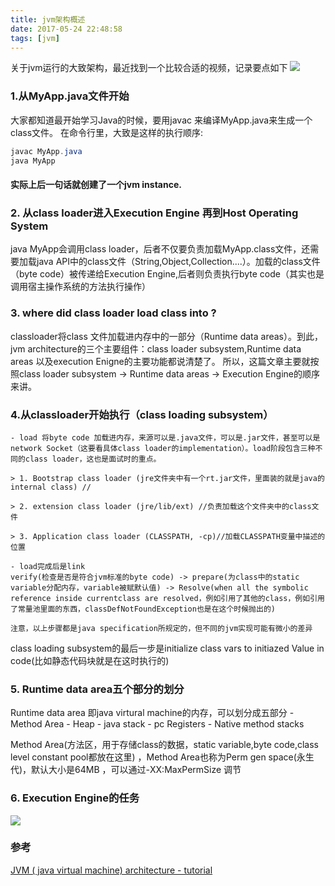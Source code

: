 ```yaml
---
title: jvm架构概述
date: 2017-05-24 22:48:58
tags: [jvm]
---
```


关于jvm运行的大致架构，最近找到一个比较合适的视频，记录要点如下
![](http://odzl05jxx.bkt.clouddn.com/high_way_scene.jpg?imageView2/2/w/500)
<!--more-->

### 1.从MyApp.java文件开始
大家都知道最开始学习Java的时候，要用javac 来编译MyApp.java来生成一个class文件。
在命令行里，大致是这样的执行顺序:
```java
javac MyApp.java
java MyApp
```
#### 实际上后一句话就创建了一个jvm instance.

### 2. 从class loader进入Execution Engine 再到Host Operating System
java MyApp会调用class loader，后者不仅要负责加载MyApp.class文件，还需要加载java API中的class文件（String,Object,Collection....）。加载的class文件（byte code）被传递给Execution Engine,后者则负责执行byte code（其实也是调用宿主操作系统的方法执行操作）

### 3. where did class loader load class into ?
classloader将class 文件加载进内存中的一部分（Runtime data areas）。到此，jvm architecture的三个主要组件：class loader subsystem,Runtime data areas 以及execution Enigne的主要功能都说清楚了。
所以，这篇文章主要就按照class loader subsystem -> Runtime data areas -> Execution Engine的顺序来讲。


### 4.从classloader开始执行（class loading subsystem）
	- load 将byte code 加载进内存，来源可以是.java文件，可以是.jar文件，甚至可以是network Socket（这要看具体class loader的implementation）。load阶段包含三种不同的class loader，这也是面试时的重点。

	> 1. Bootstrap class loader (jre文件夹中有一个rt.jar文件，里面装的就是java的internal class) // 

	> 2. extension class loader (jre/lib/ext) //负责加载这个文件夹中的class文件

	> 3. Application class loader (CLASSPATH, -cp)//加载CLASSPATH变量中描述的位置

	- load完成后是link
	verify(检查是否是符合jvm标准的byte code) -> prepare(为class中的static variable分配内存，variable被赋默认值) -> Resolve(when all the symbolic reference inside currentclass are resolved，例如引用了其他的class，例如引用了常量池里面的东西，classDefNotFoundException也是在这个时候抛出的)

	注意，以上步骤都是java specification所规定的，但不同的jvm实现可能有微小的差异

class loading subsystem的最后一步是initialize 
class vars to initiazed Value in code(比如静态代码块就是在这时执行的)

### 5. Runtime data area五个部分的划分
Runtime data area 即java virtural machine的内存，可以划分成五部分
	- Method Area
	- Heap
	- java stack 
	- pc Registers
	- Native method stacks

Method Area(方法区，用于存储class的数据，static variable,byte code,class level constant pool都放在这里)	，Method Area也称为Perm gen space(永生代)，默认大小是64MB ，可以通过-XX:MaxPermSize 调节







### 6. Execution Engine的任务
![](http://odzl05jxx.bkt.clouddn.com/starry_sky.jpg?imageView2/2/w/500)







### 参考
[JVM ( java virtual machine) architecture - tutorial](https://www.youtube.com/watch?v=ZBJ0u9MaKtM)